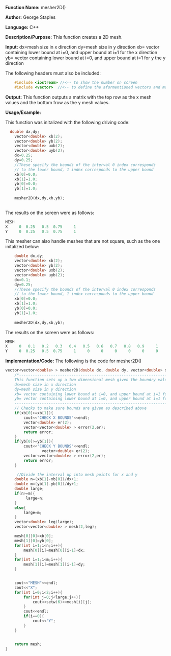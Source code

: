 **Function Name:**          mesher2D()

**Author:** George Staples

**Language:** C++

**Description/Purpose:** This function creates a 2D mesh.

**Input:** 
    dx=mesh size in x direction
    dy=mesh size in y direction
    xb= vector containing lower bound at i=0, and upper bound at i=1 for the x direction
    yb= vector containing lower bound at i=0, and upper bound at i=1 for y the y direction
  
The following headers must also be included:
  ```c++
      #include <iostream> //<-- to show the number on screen
      #include <vector>  //<-- to define the aformentioned vectors and matricies
  ```

**Output:** This function outputs a matrix with the top row as the x mesh values and the bottom frow as the y mesh values.
	
**Usage/Example:**

This function was initalized with the following driving code:
```c++
  double dx,dy;
    vector<double> xb(2);
    vector<double> yb(2);
    vector<double> uxb(2);
    vector<double> uyb(2);
    dx=0.25;
    dy=0.25;
    //These specify the bounds of the interval 0 index corresponds
    // to the lower bound, 1 index corresponds to the upper bound
    xb[0]=0.0;
    xb[1]=1.0;
    yb[0]=0.0;
    yb[1]=1.0;
    
    mesher2D(dx,dy,xb,yb);
    
```
The results on the screen were as follows:

```c++
MESH
X     0  0.25   0.5  0.75     1
Y     0  0.25   0.5  0.75     1
```
This mesher can also handle meshes that are not square, such as the one initalized below:

```c++
    double dx,dy;
    vector<double> xb(2);
    vector<double> yb(2);
    vector<double> uxb(2);
    vector<double> uyb(2);
    dx=0.1;
    dy=0.25;
    //These specify the bounds of the interval 0 index corresponds
    // to the lower bound, 1 index corresponds to the upper bound
    xb[0]=0.0;
    xb[1]=1.0;
    yb[0]=0.0;
    yb[1]=1.0;
    
    mesher2D(dx,dy,xb,yb);
```
The results on the screen were as follows:

```c++
MESH
X     0   0.1   0.2   0.3   0.4   0.5   0.6   0.7   0.8   0.9     1
Y     0  0.25   0.5  0.75     1     0     0     0     0     0     0
```

**Implementation/Code:** The following is the code for mesher2D()
```c++
vector<vector<double> > mesher2D(double dx, double dy, vector<double> xb, vector<double> yb){
    /*------------------------------------------------------------------------------------------------------------------------------
    This function sets up a two dimensional mesh given the boundry values, and mesh element size
    dx=mesh size in x direction
    dy=mesh size in y direction
    xb= vector containing lower bound at i=0, and upper bound at i=1 for x
    yb= vector containing lower bound at i=0, and upper bound at i=1 for y
    ------------------------------------------------------------------------------------------------------------------------------*/
    // Checks to make sure bounds are given as described above
    if(xb[0]>=xb[1]){
        cout<<"CHECK X BOUNDS"<<endl;
        vector<double> er(2);
        vector<vector<double> > error(2,er);
        return error;
    }
    if(yb[0]>=yb[1]){
        cout<<"CHECK Y BOUNDS"<<endl;
                vector<double> er(2);
        vector<vector<double> > error(2,er);
        return error;
    }

     //Divide the interval up into mesh points for x and y
    double n=(xb[1]-xb[0])/dx+1;
    double m=(yb[1]-yb[0])/dy+1;
    double large;
    if(n>=m){
         large=n;
    }
    else{
        large=m;
    }
    vector<double> leg(large);
    vector<vector<double> > mesh(2,leg);

    mesh[0][0]=xb[0];
    mesh[1][0]=yb[0];
    for(int i=1;i<n;i++){
        mesh[0][i]=mesh[0][i-1]+dx;
    }
    for(int i=1;i<m;i++){
        mesh[1][i]=mesh[1][i-1]+dy;
    }


    cout<<"MESH"<<endl;
    cout<<"X";
    for(int i=0;i<2;i++){
        for(int j=0;j<large;j++){
            cout<<setw(6)<<mesh[i][j];
        }
        cout<<endl;
        if(i==0){
            cout<<"Y";
        }
    }


    return mesh;
}
```
